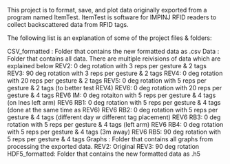 This project is to format, save, and plot data originally exported from a program named ItemTest. 
ItemTest is software for IMPINJ RFID readers to collect backscattered data from RFID tags.

The following list is an explanation of some of the project files & folders:

CSV_formatted : Folder that contains the new formatted data as .csv
Data          : Folder that contains all data. There are multiple reivisions of data which are explained below
    REV2:       0  deg rotation with 3  reps per gesture & 2 tags
    REV3:       90 deg rotation with 3  reps per gesture & 2 tags
    REV4:       0  deg rotation with 20 reps per gesture & 2 tags
    REV5:       0  deg rotation with 5  reps per gesture & 2 tags (to better test REV4)
    REV6:       0  deg rotation with 20 reps per gesture & 4 tags
    REV6 IM:    0  deg rotaiton with 5  reps per gesture & 4 tags (on Ines left arm)
    REV6 RB1:   0  deg rotation with 5  reps per gesture & 4 tags (done at the same time as REV6)
    REV6 RB2:   0  deg rotation with 5  reps per gesture & 4 tags (different day w different tag placement)
    REV6 RB3:   0  deg rotation with 5  reps per gesture & 4 tags (left arm)
    REV6 RB4:   0  deg rotation with 5  reps per gesture & 4 tags (3m away)
    REV6 RB5:   90 deg rotation with 5  reps per gesture & 4 tags
Graphs        : Folder that contains all graphs from processing the exported data.
    REV2: Original
    REV3: 90 deg rotation
HDF5_formatted: Folder that contains the new formatted data as .h5
